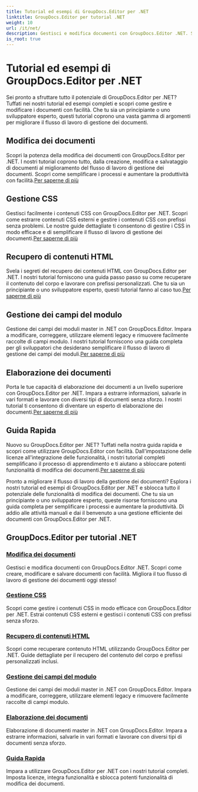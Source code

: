 ```yaml
---
title: Tutorial ed esempi di GroupDocs.Editor per .NET
linktitle: GroupDocs.Editor per tutorial .NET
weight: 10
url: /it/net/
description: Gestisci e modifica documenti con GroupDocs.Editor .NET. Scopri l'elaborazione e la modifica dei documenti, il recupero dei contenuti HTML, la gestione dei campi dei moduli e altro ancora!
is_root: true
---
```


# Tutorial ed esempi di GroupDocs.Editor per .NET


Sei pronto a sfruttare tutto il potenziale di GroupDocs.Editor per .NET? Tuffati nei nostri tutorial ed esempi completi e scopri come gestire e modificare i documenti con facilità. Che tu sia un principiante o uno sviluppatore esperto, questi tutorial coprono una vasta gamma di argomenti per migliorare il flusso di lavoro di gestione dei documenti.

## Modifica dei documenti

 Scopri la potenza della modifica dei documenti con GroupDocs.Editor per .NET. I nostri tutorial coprono tutto, dalla creazione, modifica e salvataggio di documenti al miglioramento del flusso di lavoro di gestione dei documenti. Scopri come semplificare i processi e aumentare la produttività con facilità.[Per saperne di più](./document-editing/)

## Gestione CSS

 Gestisci facilmente i contenuti CSS con GroupDocs.Editor per .NET. Scopri come estrarre contenuti CSS esterni e gestire i contenuti CSS con prefissi senza problemi. Le nostre guide dettagliate ti consentono di gestire i CSS in modo efficace e di semplificare il flusso di lavoro di gestione dei documenti.[Per saperne di più](./css-handling/)

## Recupero di contenuti HTML

Svela i segreti del recupero dei contenuti HTML con GroupDocs.Editor per .NET. I nostri tutorial forniscono una guida passo passo su come recuperare il contenuto del corpo e lavorare con prefissi personalizzati. Che tu sia un principiante o uno sviluppatore esperto, questi tutorial fanno al caso tuo.[Per saperne di più](./html-content-retrieval/)

## Gestione dei campi del modulo

 Gestione dei campi dei moduli master in .NET con GroupDocs.Editor. Impara a modificare, correggere, utilizzare elementi legacy e rimuovere facilmente raccolte di campi modulo. I nostri tutorial forniscono una guida completa per gli sviluppatori che desiderano semplificare il flusso di lavoro di gestione dei campi dei moduli.[Per saperne di più](./form-field-management/)

## Elaborazione dei documenti

 Porta le tue capacità di elaborazione dei documenti a un livello superiore con GroupDocs.Editor per .NET. Impara a estrarre informazioni, salvarle in vari formati e lavorare con diversi tipi di documenti senza sforzo. I nostri tutorial ti consentono di diventare un esperto di elaborazione dei documenti.[Per saperne di più](./document-processing/)

## Guida Rapida

Nuovo su GroupDocs.Editor per .NET? Tuffati nella nostra guida rapida e scopri come utilizzare GroupDocs.Editor con facilità. Dall'impostazione delle licenze all'integrazione delle funzionalità, i nostri tutorial completi semplificano il processo di apprendimento e ti aiutano a sbloccare potenti funzionalità di modifica dei documenti.[Per saperne di più](./quick-start-guide/)

Pronto a migliorare il flusso di lavoro della gestione dei documenti? Esplora i nostri tutorial ed esempi di GroupDocs.Editor per .NET e sblocca tutto il potenziale delle funzionalità di modifica dei documenti. Che tu sia un principiante o uno sviluppatore esperto, queste risorse forniscono una guida completa per semplificare i processi e aumentare la produttività. Dì addio alle attività manuali e dai il benvenuto a una gestione efficiente dei documenti con GroupDocs.Editor per .NET.
## GroupDocs.Editor per tutorial .NET 
### [Modifica dei documenti](./document-editing/)
Gestisci e modifica documenti con GroupDocs.Editor .NET. Scopri come creare, modificare e salvare documenti con facilità. Migliora il tuo flusso di lavoro di gestione dei documenti oggi stesso!
### [Gestione CSS](./css-handling/)
Scopri come gestire i contenuti CSS in modo efficace con GroupDocs.Editor per .NET. Estrai contenuti CSS esterni e gestisci i contenuti CSS con prefissi senza sforzo.
### [Recupero di contenuti HTML](./html-content-retrieval/)
Scopri come recuperare contenuto HTML utilizzando GroupDocs.Editor per .NET. Guide dettagliate per il recupero del contenuto del corpo e prefissi personalizzati inclusi.
### [Gestione dei campi del modulo](./form-field-management/)
Gestione dei campi dei moduli master in .NET con GroupDocs.Editor. Impara a modificare, correggere, utilizzare elementi legacy e rimuovere facilmente raccolte di campi modulo.
### [Elaborazione dei documenti](./document-processing/)
Elaborazione di documenti master in .NET con GroupDocs.Editor. Impara a estrarre informazioni, salvarle in vari formati e lavorare con diversi tipi di documenti senza sforzo.
### [Guida Rapida](./quick-start-guide/)
Impara a utilizzare GroupDocs.Editor per .NET con i nostri tutorial completi. Imposta licenze, integra funzionalità e sblocca potenti funzionalità di modifica dei documenti.